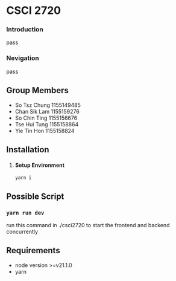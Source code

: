 # CSCI 2720

### Introduction

pass

### Nevigation

pass

## Group Members

- So Tsz Chung 1155149485
- Chan Sik Lam 1155159276
- So Chin Ting 1155156676
- Tse Hui Tung 1155158864
- Yie Tin Hon 1155158824

## Installation

1. #### Setup Environment
   ```
   yarn i
   ```

## Possible Script

### `yarn run dev`

run this command in ./csci2720 to start the frontend and backend concurrently

## Requirements

- node version >=v21.1.0
- yarn
